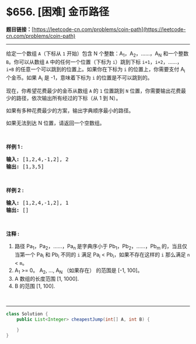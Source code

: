 # $656. [困难] 金币路径

**题目链接：**[https://leetcode-cn.com/problems/coin-path](https://leetcode-cn.com/problems/coin-path)

---

<div class="content__1Y2H">
 <div class="notranslate">
  <p>给定一个数组 <code>A</code>（下标从 <code>1</code> 开始）包含 N 个整数：A<sub>1</sub>，A<sub>2</sub>，……，A<sub>N</sub>&nbsp;和一个整数 <code>B</code>。你可以从数组 <code>A</code> 中的任何一个位置（下标为 <code>i</code>）跳到下标&nbsp;<code>i+1</code>，<code>i+2</code>，……，<code>i+B</code>&nbsp;的任意一个可以跳到的位置上。如果你在下标为 <code>i</code> 的位置上，你需要支付 A<sub>i</sub> 个金币。如果 A<sub>i</sub> 是 -1，意味着下标为 <code>i</code> 的位置是不可以跳到的。</p> 
  <p>现在，你希望花费最少的金币从数组 <code>A</code> 的 <code>1</code> 位置跳到&nbsp;<code>N</code> 位置，你需要输出花费最少的路径，依次输出所有经过的下标（从 1 到 N）。</p> 
  <p>如果有多种花费最少的方案，输出字典顺序最小的路径。</p> 
  <p>如果无法到达 N 位置，请返回一个空数组。</p> 
  <p>&nbsp;</p> 
  <p><strong>样例 1 :</strong></p> 
  <pre class="language-text"><strong>输入:</strong> [1,2,4,-1,2], 2
<strong>输出:</strong> [1,3,5]
</pre> 
  <p>&nbsp;</p> 
  <p><strong>样例 2 :</strong></p> 
  <pre class="language-text"><strong>输入:</strong> [1,2,4,-1,2], 1
<strong>输出:</strong> []
</pre> 
  <p>&nbsp;</p> 
  <p><strong>注释 :</strong></p> 
  <ol> 
   <li>路径 Pa<sub>1</sub>，Pa<sub>2</sub>，……，Pa<sub>n&nbsp;</sub>是字典序小于 Pb<sub>1</sub>，Pb<sub>2</sub>，……，Pb<sub>m&nbsp;</sub>的，当且仅当第一个 Pa<sub>i</sub> 和 Pb<sub>i</sub> 不同的 <code>i</code> 满足 Pa<sub>i</sub> &lt; Pb<sub>i</sub>，如果不存在这样的 <code>i</code> 那么满足 <code>n</code> &lt; <code>m</code>。</li> 
   <li>A<sub>1</sub> &gt;= 0。&nbsp;A<sub>2</sub>, ..., A<sub>N</sub>&nbsp;（如果存在）&nbsp;的范围是 [-1, 100]。</li> 
   <li>A 数组的长度范围 [1, 1000].</li> 
   <li>B 的范围&nbsp;[1, 100].</li> 
  </ol> 
  <p>&nbsp;</p> 
 </div>
</div>

---

```java
class Solution {
    public List<Integer> cheapestJump(int[] A, int B) {
        
    }
}
```